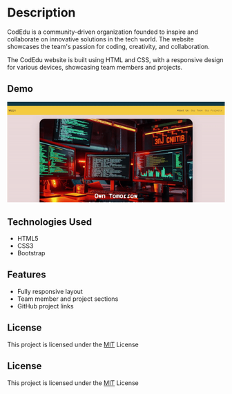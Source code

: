 # Description

CodEdu is a community-driven organization founded to inspire and collaborate on innovative solutions in the tech world. The website showcases the team's passion for coding, creativity, and collaboration.

The CodEdu website is built using HTML and CSS, with a responsive design for various devices, showcasing team members and projects.

## Demo

![Loading Animation](./img/Demo.gif)

## Technologies Used

- HTML5
- CSS3
- Bootstrap

## Features

- Fully responsive layout
- Team member and project sections
- GitHub project links

## License

This project is licensed under the [MIT](https://choosealicense.com/licenses/mit/) License

## License

This project is licensed under the [MIT](https://choosealicense.com/licenses/mit/) License
